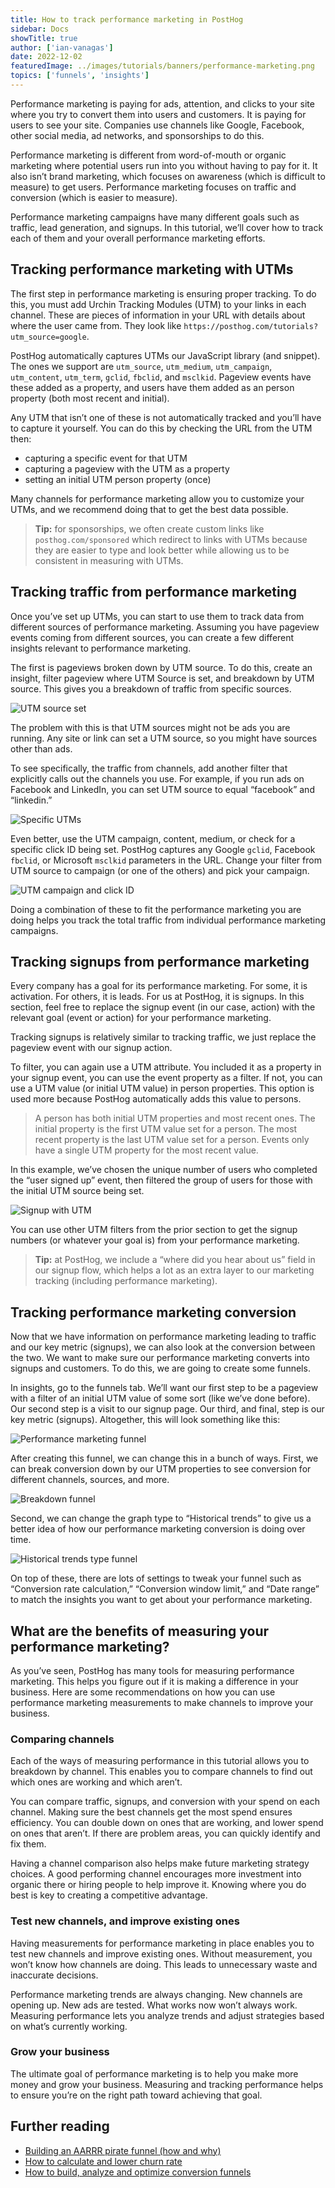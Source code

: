```yaml
---
title: How to track performance marketing in PostHog
sidebar: Docs
showTitle: true
author: ['ian-vanagas']
date: 2022-12-02
featuredImage: ../images/tutorials/banners/performance-marketing.png
topics: ['funnels', 'insights']
--- 
```


Performance marketing is paying for ads, attention, and clicks to your site where you try to convert them into users and customers. It is paying for users to see your site. Companies use channels like Google, Facebook, other social media, ad networks, and sponsorships to do this. 

Performance marketing is different from word-of-mouth or organic marketing where potential users run into you without having to pay for it. It also isn’t brand marketing, which focuses on awareness (which is difficult to measure) to get users. Performance marketing focuses on traffic and conversion (which is easier to measure).

Performance marketing campaigns have many different goals such as traffic, lead generation, and signups. In this tutorial, we’ll cover how to track each of them and your overall performance marketing efforts.

## Tracking performance marketing with UTMs

The first step in performance marketing is ensuring proper tracking. To do this, you must add Urchin Tracking Modules (UTM) to your links in each channel. These are pieces of information in your URL with details about where the user came from. They look like `https://posthog.com/tutorials?utm_source=google`.

PostHog automatically captures UTMs our JavaScript library (and snippet). The ones we support are `utm_source`, `utm_medium`, `utm_campaign`, `utm_content`, `utm_term`, `gclid`, `fbclid`, and `msclkid`. Pageview events have these added as a property, and users have them added as an person property (both most recent and initial).

Any UTM that isn’t one of these is not automatically tracked and you’ll have to capture it yourself. You can do this by checking the URL from the UTM then:

- capturing a specific event for that UTM
- capturing a pageview with the UTM as a property
- setting an initial UTM person property (once)

Many channels for performance marketing allow you to customize your UTMs, and we recommend doing that to get the best data possible.

> **Tip:** for sponsorships, we often create custom links like `posthog.com/sponsored` which redirect to links with UTMs because they are easier to type and look better while allowing us to be consistent in measuring with UTMs.

## Tracking traffic from performance marketing

Once you’ve set up UTMs, you can start to use them to track data from different sources of performance marketing. Assuming you have pageview events coming from different sources, you can create a few different insights relevant to performance marketing. 

The first is pageviews broken down by UTM source. To do this, create an insight, filter pageview where UTM Source is set, and breakdown by UTM source. This  gives you a breakdown of traffic from specific sources. 

![UTM source set](../images/tutorials/performance-marketing/utm-source-set.png)

The problem with this is that UTM sources might not be ads you are running. Any site or link can set a UTM source, so you might have sources other than ads.

To see specifically, the traffic from channels, add another filter that explicitly calls out the channels you use. For example, if you run ads on Facebook and LinkedIn, you can set UTM source to equal “facebook” and “linkedin.” 

![Specific UTMs](../images/tutorials/performance-marketing/utm-source-breakdown.png)

Even better, use the UTM campaign, content, medium, or check for a specific click ID being set. PostHog captures any Google `gclid`, Facebook `fbclid`, or Microsoft `msclkid` parameters in the URL. Change your filter from UTM source to campaign (or one of the others) and pick your campaign. 

![UTM campaign and click ID](../images/tutorials/performance-marketing/utm-campaign.png)

Doing a combination of these to fit the performance marketing you are doing helps you track the total traffic from individual performance marketing campaigns. 

## Tracking signups from performance marketing

Every company has a goal for its performance marketing. For some, it is activation. For others, it is leads. For us at PostHog, it is signups. In this section, feel free to replace the signup event (in our case, action) with the relevant goal (event or action) for your performance marketing. 

Tracking signups is relatively similar to tracking traffic, we just replace the pageview event with our signup action. 

To filter, you can again use a UTM attribute. You included it as a property in your signup event, you can use the event property as a filter. If not, you can use a UTM value (or initial UTM value) in person properties. This option is used more because PostHog automatically adds this value to persons.

> A person has both initial UTM properties and most recent ones. The initial property is the first UTM value set for a person. The most recent property is the last UTM value set for a person. Events only have a single UTM property for the most recent value. 

In this example, we’ve chosen the unique number of users who completed the “user signed up” event, then filtered the group of users for those with the initial UTM source being set. 

![Signup with UTM](../images/tutorials/performance-marketing/signup-utm.png)

You can use other UTM filters from the prior section to get the signup numbers (or whatever your goal is) from your performance marketing.

> **Tip:** at PostHog, we include a “where did you hear about us” field in our signup flow, which helps a lot as an extra layer to our marketing tracking (including performance marketing).

## Tracking performance marketing conversion

Now that we have information on performance marketing leading to traffic and our key metric (signups), we can also look at the conversion between the two. We want to make sure our performance marketing converts into signups and customers. To do this, we are going to create some funnels.

In insights, go to the funnels tab. We’ll want our first step to be a pageview with a filter of an initial UTM value of some sort (like we’ve done before). Our second step is a visit to our signup page. Our third, and final, step is our key metric (signups). Altogether, this will look something like this:

![Performance marketing funnel](../images/tutorials/performance-marketing/funnel-basic.png)

After creating this funnel, we can change this in a bunch of ways. First, we can break conversion down by our UTM properties to see conversion for different channels, sources, and more.

![Breakdown funnel](../images/tutorials/performance-marketing/funnel-breakdown.png)

Second, we can change the graph type to “Historical trends” to give us a better idea of how our performance marketing conversion is doing over time.

![Historical trends type funnel](../images/tutorials/performance-marketing/funnel-type.png)

On top of these, there are lots of settings to tweak your funnel such as “Conversion rate calculation,” “Conversion window limit,” and “Date range” to match the insights you want to get about your performance marketing. 

## What are the benefits of measuring your performance marketing?

As you’ve seen, PostHog has many tools for measuring performance marketing. This helps you figure out if it is making a difference in your business. Here are some recommendations on how you can use performance marketing measurements to make channels to improve your business.

### Comparing channels

Each of the ways of measuring performance in this tutorial allows you to breakdown by channel. This enables you to compare channels to find out which ones are working and which aren’t.

You can compare traffic, signups, and conversion with your spend on each channel. Making sure the best channels get the most spend ensures efficiency. You can double down on ones that are working, and lower spend on ones that aren’t. If there are problem areas, you can quickly identify and fix them.

Having a channel comparison also helps make future marketing strategy choices. A good performing channel encourages more investment into organic there or hiring people to help improve it. Knowing where you do best is key to creating a competitive advantage.

### Test new channels, and improve existing ones

Having measurements for performance marketing in place enables you to test new channels and improve existing ones. Without measurement, you won’t know how channels are doing. This leads to unnecessary waste and inaccurate decisions.

Performance marketing trends are always changing. New channels are opening up. New ads are tested. What works now won’t always work. Measuring performance lets you analyze trends and adjust strategies based on what’s currently working.

### Grow your business

The ultimate goal of performance marketing is to help you make more money and grow your business. Measuring and tracking performance helps to ensure you’re on the right path toward achieving that goal.

## Further reading

- [Building an AARRR pirate funnel (how and why)](/blog/aarrr-pirate-funnel)
- [How to calculate and lower churn rate](/tutorials/churn-rate)
- [How to build, analyze and optimize conversion funnels](/tutorials/funnels)

<NewsletterTutorial compact/>
